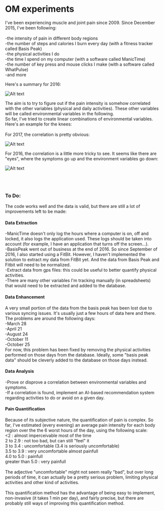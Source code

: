 # OM experiments
I've been experiencing muscle and joint pain since 2009. Since December 2015, I've been following:<br/>
<br/>
-the intensity of pain in different body regions<br/>
-the number of steps and calories I burn every day (with a fitness tracker called Basis Peak)<br/>
-the physical activities I do<br/>
-the time I spend on my computer (with a software called ManicTime)<br/>
-the number of key press and mouse clicks I make (with a software called WhatPulse)<br/>
-and more<br/>

Here's a summary for 2016:

![Alt text](https://github.com/oliviermirat/OptimizeUs/blob/master/OM/5_documentation/images/summary2016.png?raw=true "Per Day")

The aim is to try to figure out if the pain intensity is somehow correlated with the other variables (physical and daily activities). These other variables will be called environmental variables in the following.<br/>
So far, I've tried to create linear combinations of environmental variables. Here's an example for the knees:<br/><br/>
For 2017, the correlation is pretty obvious:<br/>

![Alt text](https://github.com/oliviermirat/OptimizeUs/blob/master/OM/5_documentation/images/2017Knees.png?raw=true "Per Day")

For 2016, the correlation is a little more tricky to see. It seems like there are "eyes",
where the symptoms go up and the environment variables go down:<br/>

![Alt text](https://github.com/oliviermirat/OptimizeUs/blob/master/OM/5_documentation/images/2016Knees.png?raw=true "Per Day")

<br/><br/>
<h3>To Do:</h3>
The code works well and the data is valid, but there are still a lot of improvements left to be made:

<h4>Data Extraction</h4>
-ManicTime doesn't only log the hours where a computer is on, off and locked, it also logs the application used. These logs should be taken into account (for example, I have an application that turns off the screen...).<br/>
-BasisPeak went out of business at the end of 2016. So since September of 2016, I also started using a FitBit. However, I haven't implemented the solution to extract my data from FitBit yet. And the data from Basis Peak and Fitbit will need to be normalized.<br/>
-Extract data from gps files: this could be useful to better quantify physical activities.<br/>
-There are many other variables I'm tracking manually (in spreadsheets) that would need to be extracted and added to the database.<br/>

<h4>Data Enhancement</h4>
A very small portion of the data from the basis peak has been lost due to various syncing issues. It's usually just a few hours of data here and there. The problems are around the following days:<br/>
-March 28<br/>
-April 21<br/>
-August 24<br/>
-October 11<br/>
-October 25<br/>
For now, this problem has been fixed by removing the physical activities performed on those days from the database. Ideally, some "basis peak data" should be cleverly added to the database on those days instead.

<h4>Data Analysis</h4>
-Prove or disprove a correlation between environmental variables and symptoms.<br/>
-If a correlation is found, implement an AI-based recommendation system regarding activities to do or avoid on a given day.

<h4>Pain Quantification</h4>
Because of its subjective nature, the quantification of pain is complex.
So far, I've estimated (every evening) an average pain intensity for each body region over the the 6 worst hours of the day, using the following scale:<br/>
<2         : almost imperceivable most of the time<br/>
2   to 2.9 : not too bad, but can still "feel" it<br/>
3   to 3.4 : uncomfortable (3.4 is seriously uncomfortable)<br/>
3.5 to 3.9 : very uncomfortable almost painfull<br/>
4.0 to 5.0 : painfull<br/>
greater than 5.0 : very painfull<br/>
<br/>
The adjective "uncomfortable" might not seem really "bad", but over long periods of time, it can actually be a pretty serious problem, limiting physical activities and other kind of activities.<br/><br/>
This quantification method has the advantage of being easy to implement, non-invasive (it takes 1 min per day), and fairly precise, but there are probably still ways of improving this quantification method.
